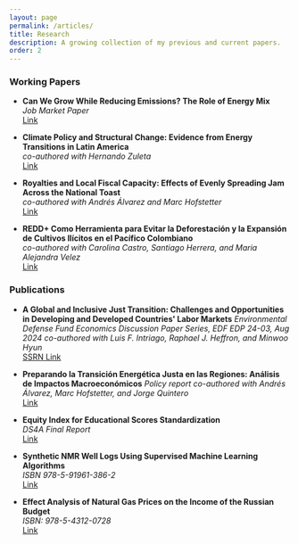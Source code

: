 ```yaml
---
layout: page
permalink: /articles/
title: Research
description: A growing collection of my previous and current papers.
order: 2
---
```


### Working Papers
- **Can We Grow While Reducing Emissions? The Role of Energy Mix**  
  *Job Market Paper*  
  [Link](https://drive.google.com/file/d/1OYfmpbXXvGDWXk05rwiFRDG5Hy7fEBmC/view?usp=sharing)

- **Climate Policy and Structural Change: Evidence from Energy Transitions in Latin America**  
  *co-authored with Hernando Zuleta*  
  [Link](https://drive.google.com/file/d/1DduJE1t9aS-qPoZ3kPA1HDYLHvaDmDIy/view?usp=sharing)

- **Royalties and Local Fiscal Capacity: Effects of Evenly Spreading Jam Across the National Toast**  
  *co-authored with Andrés Álvarez and Marc Hofstetter*  
  [Link](https://drive.google.com/file/d/1JCHvFAJJ7fhiEfZBikHKosTsYEUB64Zr/view?usp=sharing)

- **REDD+ Como Herramienta para Evitar la Deforestación y la Expansión de Cultivos Ilícitos en el Pacífico Colombiano**  
  *co-authored with Carolina Castro, Santiago Herrera, and Maria Alejandra Velez*  
  [Link](https://www.youtube.com/watch?v=xU4Jb-72xrM&ab_channel=17thBiennialConference)


### Publications
- **A Global and Inclusive Just Transition: Challenges and Opportunities in Developing and Developed Countries' Labor Markets**
  *Environmental Defense Fund Economics Discussion Paper Series, EDF EDP 24-03, Aug 2024*
  *co-authored with Luis F. Intriago, Raphael J. Heffron, and Minwoo Hyun*  
  [SSRN Link](https://papers.ssrn.com/sol3/papers.cfm?abstract_id=4927054)

- **Preparando la Transición Energética Justa en las Regiones: Análisis de Impactos Macroeconómicos** 
  *Policy report*
  *co-authored with Andrés Álvarez, Marc Hofstetter, and Jorge Quintero*  
  [Link](https://drive.google.com/file/d/1GrqKq97daDK4Y_TtNg9b-AISaHIokySr/view?usp=sharing)

- **Equity Index for Educational Scores Standardization**  
  *DS4A Final Report*  
  [Link](https://drive.google.com/file/d/1dAOAYl9Zv2LbpIC8MDnJCwkkivqwOJCI/view?usp=sharing)

- **Synthetic NMR Well Logs Using Supervised Machine Learning Algorithms**  
  *ISBN 978-5-91961-386-2*  
  [Link](https://drive.google.com/open?id=1Q97DmgdgpPPgY94va7neegoupcxxAq14)

- **Effect Analysis of Natural Gas Prices on the Income of the Russian Budget**  
  *ISBN: 978-5-4312-0728*  
  [Link](https://elibrary.ru/item.asp?id=41324383)

<!-- - **ARIMA Forecast to Detect and Avoid Stuck Pipe Problems During Drilling**  
  *ISBN 978-5-4312-0708-2*  
  [Link](http://udsu.ru/files/nauka/002812-ConfXLVII.pdf)

- **Aplicación del Método FMEA en la Perforación de Pozos**  
  *Journal Technosphere Management 2018*  
  [Link](http://f-ing.udsu.ru/technosphere/issue/technosphere-t01-362-482/tom01-446-457)

- **Application of FMEA Methodology in Well Drilling**  
  *ISBN: 978-5-4312-0641-2*  
  [Link](https://elibrary.ru/item.asp?id=35659175) -->

